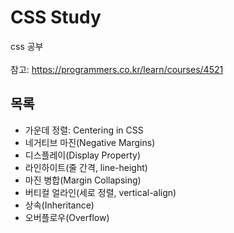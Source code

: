 # CSS Study

css 공부 <br><br>
참고: https://programmers.co.kr/learn/courses/4521

## 목록

 - 가운데 정렬: Centering in CSS
 - 네거티브 마진(Negative Margins)
 - 디스플레이(Display Property)
 - 라인하이트(줄 간격, line-height)
 - 마진 병합(Margin Collapsing)
 - 버티컬 얼라인(세로 정렬, vertical-align)
 - 상속(Inheritance)
 - 오버플로우(Overflow)
